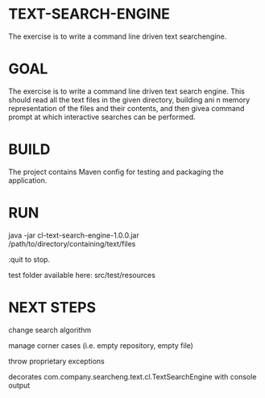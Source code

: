 # TEXT-SEARCH-ENGINE
The​ ​exercise​ ​is​ ​to​ ​write​ ​a​ ​command​ ​line​ ​driven​ ​text​ ​search​ ​engine.

# GOAL
The​ ​exercise​ ​is​ ​to​ ​write​ ​a​ ​command​ ​line​ ​driven​ ​text​ ​search​ ​engine.
This​ ​should​ ​read​ ​all​ ​the​ ​text​ ​files​ ​in​ ​the​ ​given​ ​directory,​
​building​ ​an​ i​​ n​ ​memory​​ ​representation​ ​of​ ​the files​ ​and​ ​their​ ​contents,​
​and​ ​then​ ​give​ ​a​ ​command​ ​prompt​ ​at​ ​which​ ​interactive​ ​searches​ ​can​ ​be performed.

# BUILD
The project contains Maven config for testing and packaging the application.

# RUN
java -jar cl-text-search-engine-1.0.0.jar /path/to/directory/containing/text/files

:quit to stop.

test folder available here: src/test/resources

# NEXT STEPS
change search algorithm

manage corner cases (i.e. empty repository, empty file)

throw proprietary exceptions

decorates com.company.searcheng.text.cl.TextSearchEngine with console output
